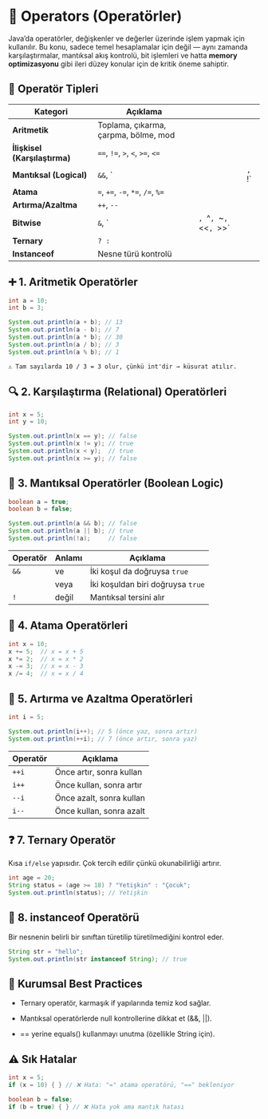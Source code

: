 # 🧮 Operators (Operatörler)

Java’da operatörler, değişkenler ve değerler üzerinde işlem yapmak için kullanılır. Bu konu, sadece temel hesaplamalar için değil — aynı zamanda karşılaştırmalar, mantıksal akış kontrolü, bit işlemleri ve hatta __memory optimizasyonu__ gibi ileri düzey konular için de kritik öneme sahiptir.

## 🚀 Operatör Tipleri

| Kategori                      | Açıklama                             |                           |         |
| ----------------------------- | ------------------------------------ | ------------------------- | ------- |
| **Aritmetik**                 | Toplama, çıkarma, çarpma, bölme, mod |                           |         |
| **İlişkisel (Karşılaştırma)** | `==`, `!=`, `>`, `<`, `>=`, `<=`     |                           |         |
| **Mantıksal (Logical)**       | `&&`, \`                             |                           | `, `!\` |
| **Atama**                     | `=`, `+=`, `-=`, `*=`, `/=`, `%=`    |                           |         |
| **Artırma/Azaltma**           | `++`, `--`                           |                           |         |
| **Bitwise**                   | `&`, \`                              | `, `^`, `\~`, `<<`, `>>\` |         |
| **Ternary**                   | `? :`                                |                           |         |
| **Instanceof**                | Nesne türü kontrolü                  |                           |         |


## ➕ 1. Aritmetik Operatörler

```java
int a = 10;
int b = 3;

System.out.println(a + b); // 13
System.out.println(a - b); // 7
System.out.println(a * b); // 30
System.out.println(a / b); // 3
System.out.println(a % b); // 1
```

`⚠️ Tam sayılarda 10 / 3 = 3 olur, çünkü int'dir → küsurat atılır.`

## 🔍 2. Karşılaştırma (Relational) Operatörleri

```java
int x = 5;
int y = 10;

System.out.println(x == y); // false
System.out.println(x != y); // true
System.out.println(x < y);  // true
System.out.println(x >= y); // false
```

## 🧠 3. Mantıksal Operatörler (Boolean Logic)

```java
boolean a = true;
boolean b = false;

System.out.println(a && b); // false
System.out.println(a || b); // true
System.out.println(!a);     // false
```

| Operatör | Anlamı | Açıklama                         |
| -------- | ------ | ---------------------------------|
| `&&`     | ve     | İki koşul da doğruysa `true`     |
|          | veya   | İki koşuldan biri doğruysa `true`|
| `!`      | değil  | Mantıksal tersini alır           |


## 🧾 4. Atama Operatörleri

```java
int x = 10;
x += 5;  // x = x + 5
x *= 2;  // x = x * 2
x -= 3;  // x = x - 3
x /= 4;  // x = x / 4
```

## 🔄 5. Artırma ve Azaltma Operatörleri

```java
int i = 5;

System.out.println(i++); // 5 (önce yaz, sonra artır)
System.out.println(++i); // 7 (önce artır, sonra yaz)
```

| Operatör | Açıklama                 |
| -------- | ------------------------ |
| `++i`    | Önce artır, sonra kullan |
| `i++`    | Önce kullan, sonra artır |
| `--i`    | Önce azalt, sonra kullan |
| `i--`    | Önce kullan, sonra azalt |


## ❓ 7. Ternary Operatör

Kısa `if/else` yapısıdır. Çok tercih edilir çünkü okunabilirliği artırır.

```java
int age = 20;
String status = (age >= 18) ? "Yetişkin" : "Çocuk";
System.out.println(status); // Yetişkin
```

## 🔎 8. instanceof Operatörü

Bir nesnenin belirli bir sınıftan türetilip türetilmediğini kontrol eder.

```java
String str = "hello";
System.out.println(str instanceof String); // true
```

## 💼 Kurumsal Best Practices
- Ternary operatör, karmaşık if yapılarında temiz kod sağlar.

- Mantıksal operatörlerde null kontrollerine dikkat et (&&, ||).

- == yerine equals() kullanmayı unutma (özellikle String için).

## ⚠️ Sık Hatalar

```java
int x = 5;
if (x = 10) { } // ❌ Hata: "=" atama operatörü, "==" bekleniyor

boolean b = false;
if (b = true) { } // ❌ Hata yok ama mantık hatası
```



